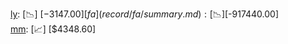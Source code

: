 [ly](record/ly/summary.md): [📉] [$-3147.00]  
[fa](record/fa/summary.md): [📉] [$-917440.00]  
[mm](record/mm/summary.md): [📈] [$4348.60]  
